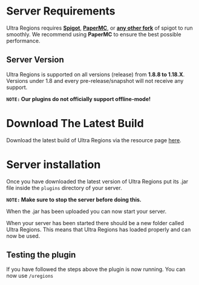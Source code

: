 # Server Requirements
Ultra Regions requires **[Spigot](https://getbukkit.org/download/spigot)**, **[PaperMC](https://papermc.io/downloads)**, or **[any other fork](https://github.com/SpiritenHasArrived/MC/blob/main/Server_Side/server_jars.md#bukkit--a-z)** of spigot to run smoothly. We recommend using **PaperMC** to ensure the best possible performance.
<br>

## Server Version
Ultra Regions is supported on all versions (release) from **1.8.8 to 1.18.X**. Versions under 1.8 and every pre-release/snapshot will not receive any support.
<br>

**`NOTE:` Our plugins do not officially support offline-mode!**
<br>

# Download The Latest Build
Download the latest build of Ultra Regions via the resource page [here](https://www.spigotmc.org/resources/ultra-regions.58317/).
<br>

# Server installation
Once you have downloaded the latest version of Ultra Regions put its .jar file inside the `plugins` directory of your server.
<br>

**``NOTE:`` Make sure to stop the server before doing this.**
<br>

When the .jar has been uploaded you can now start your server.
<br>

When your server has been started there should be a new folder called Ultra Regions. This means that Ultra Regions has loaded properly and can now be used.
<br>

## Testing the plugin
If you have followed the steps above the plugin is now running. You can now use `/uregions`
